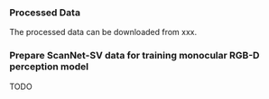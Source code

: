 ### Processed Data
The processed data can be downloaded from xxx.

### Prepare ScanNet-SV data for training monocular RGB-D perception model 
TODO
